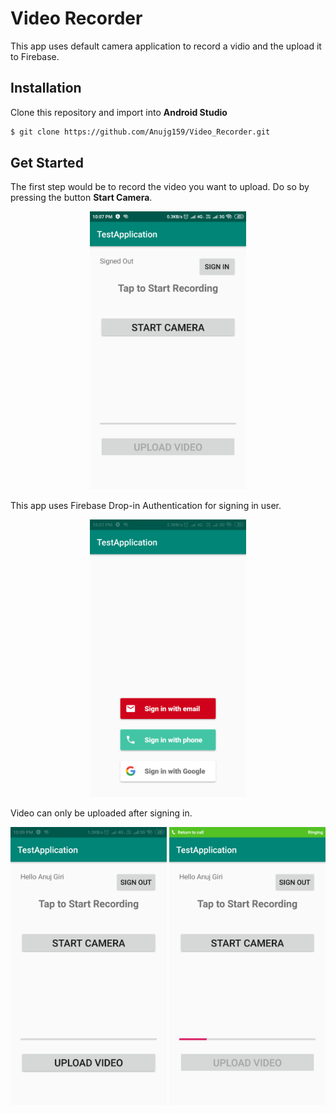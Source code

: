 # Video Recorder
This app uses default camera application to record a vidio and the upload it to Firebase.

## Installation
Clone this repository and import into **Android Studio**
```bash
$ git clone https://github.com/Anujg159/Video_Recorder.git
```
## Get Started
The first step would be to record the video you want to upload. Do so by pressing the button **Start Camera**.

<p align="center">
<img src="https://github.com/Anujg159/Video_Recorder/blob/master/1.png" width=250>
</p>

This app uses Firebase Drop-in Authentication for signing in user.

<p align="center">
<img src="https://github.com/Anujg159/Video_Recorder/blob/master/2.png" width=250>
</p>

Video can only be uploaded after signing in.
<p align="center">
<img src="https://github.com/Anujg159/Video_Recorder/blob/master/4.png" width=250>
<img src="https://github.com/Anujg159/Video_Recorder/blob/master/5.png" width=250>
</p>
